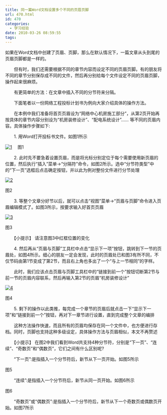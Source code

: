 ```yaml
---
title: 同一篇Word文档设置多个不同的页眉页脚
url: 470.html
id: 470
categories:
  - 学习经验
date: 2010-03-26 08:59:55
tags:
---
```


如果在Word文档中创建了页眉、页脚，那么在默认情况下，一篇文章从头到尾的页眉页脚都是一样的。  
  
　　但有时，我们还需要根据不同的章节内容而设定不同的页眉页脚。有的朋友将不同的章节分别保存成不同的文件，然后再分别给每个文件设定不同的页眉页脚，操作起来很麻烦。  
  
　　有更简单的方法：在文章中插入不同的分节符来分隔。  
  
　　下面笔者以一份网络工程投标计划书为例向大家介绍具体的操作方法。  
  
　　在本例中我们准备将首页页眉设为“网络中心机房施工部分”，从第2页开始再按具体的章节内容分别设为“机房装修设计”、“配电系统设计”…… 等不同的页眉内容。具体操作步骤如下:  
  
　　1\. 用Word打开投标书文件。如图1所示  
  
[![](https://res.cloudinary.com/lhybaobei/image/upload/h_218,w_300/v1563863702/1_nkrlie.gif "1")](http://smile.itcao.com/wp-content/uploads/1.gif)　 图1  
  
　　2\. 此时先不要急着设置页眉，而是将光标分别定位于每个需要使用新页眉的位置，然后执行“插入”菜单→“分隔符”命令，如图2所示。选中“分节符类型”中的“下一页”选框后点击确定按钮，并以此为例对整份文件进行分节处理  
  
[![](https://res.cloudinary.com/lhybaobei/image/upload/v1563863700/2_xtnesq.gif "2")](https://res.cloudinary.com/lhybaobei/image/upload/v1563863700/2_xtnesq.gif)  
  
图2  
  
　　3\. 等整个文章分好节以后，就可以点击“视图”菜单→“页眉与页脚”命令进入页眉编辑模式了。如图3所示，按要求输入好首页页眉  
  
[![](https://res.cloudinary.com/lhybaobei/image/upload/h_219,w_300/v1563863699/3_igvs6p.gif "3")](http://smile.itcao.com/wp-content/uploads/3.gif)  
  
图3  
  
　　【小提示】 请注意图3中红框位置的变化  
  
　　4\. 然后再从“页眉与页脚”工具栏中点击“显示下一项”按钮，跳转到下一节的页眉处，如图4所示。细心的朋友一定会发现，此时的页眉处已和图3有所不同，不仅节码由第1节变成了第2节，而且右上角也多出了一个“与上一节相同”的字样。  
  
　　此时，我们应该点击页眉与页脚工具栏中的“链接到前一个”按钮切断第2节与前一节的页眉内容联系，然后再输入第2节的页眉“机房装修设计”  
  
[![](https://res.cloudinary.com/lhybaobei/image/upload/h_184,w_300/v1563863697/4_ftizlr.gif "4")](http://smile.itcao.com/wp-content/uploads/4.gif)  
  
图4  
  
　　5\. 剩下的操作以此类推，每完成一个章节的页眉后就点击一下“显示下一项”和“链接到前一个”按钮，再对下一章节进行设置，直到完成整个文章的编排  
  
　　这种方法操作快速，而且所有的页眉均保存在同一个文件中，也方便进行存档。同时，页脚也支持这种多级设定，具体操作方法与页眉相似，本文不再赘述  
  
　　【小提示】 在图2中我们看到Word共支持4种分节符，分别是“下一页”、“连续”、“奇数页”和“偶数页”，它们之间有什么区别呢?  
  
　　“下一页”:是指插入一个分节符后，新节从下一页开始。如图5所示  
  
图5  
  
　　“连续”:是指插入一个分节符后，新节从同一页开始。如图6所示  
  
图6  
  
　　“奇数页”或“偶数页”:是指插入一个分节符后，新节从下一个奇数页或偶数页开始。如图7所示